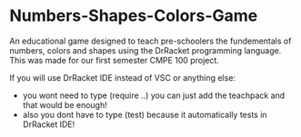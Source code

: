 # Numbers-Shapes-Colors-Game
An educational game designed to teach pre-schoolers the fundementals of numbers, colors and shapes using the DrRacket programming language. This was made for our first semester CMPE 100 project.

If you will use DrRacket IDE instead of VSC or anything else:
- you wont need to type (require ..) you can just add the teachpack and that would be enough!
- also you dont have to type (test) because it automatically tests in DrRacket IDE!
